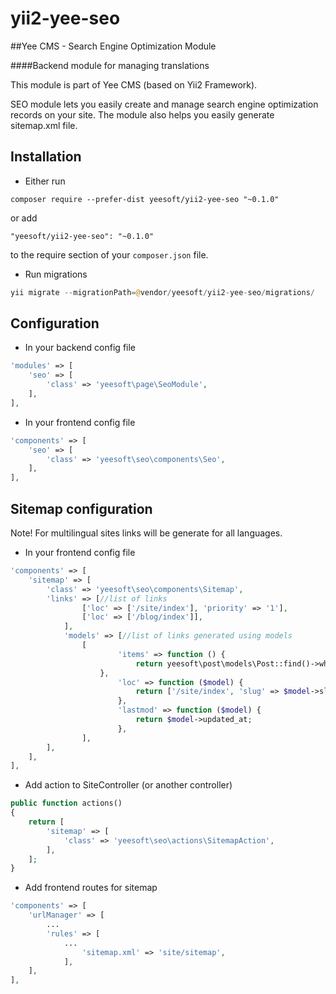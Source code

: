 # yii2-yee-seo

##Yee CMS - Search Engine Optimization Module

####Backend module for managing translations 

This module is part of Yee CMS (based on Yii2 Framework).

SEO module lets you easily create and manage search engine optimization records on your site. The module also helps you easily generate sitemap.xml file.

Installation
------------

- Either run

```
composer require --prefer-dist yeesoft/yii2-yee-seo "~0.1.0"
```

or add

```
"yeesoft/yii2-yee-seo": "~0.1.0"
```

to the require section of your `composer.json` file.

- Run migrations

```php
yii migrate --migrationPath=@vendor/yeesoft/yii2-yee-seo/migrations/
```

Configuration
------
- In your backend config file

```php
'modules' => [
	'seo' => [
		'class' => 'yeesoft\page\SeoModule',
	],
],
```

- In your frontend config file

```php
'components' => [
	'seo' => [
		'class' => 'yeesoft\seo\components\Seo',
	],
],
```

Sitemap configuration
------
Note! For multilingual sites links will be generate for all languages.

- In your frontend config file

```php
'components' => [
	'sitemap' => [
		'class' => 'yeesoft\seo\components\Sitemap',
		'links' => [//list of links
        		['loc' => ['/site/index'], 'priority' => '1'],
        		['loc' => ['/blog/index']],
    		],
    		'models' => [//list of links generated using models
        		[
            			'items' => function () {
                			return yeesoft\post\models\Post::find()->where(['status' => 1])->all();
		    		},
            			'loc' => function ($model) {
                			return ['/site/index', 'slug' => $model->slug];
            			},
            			'lastmod' => function ($model) {
                			return $model->updated_at;
            			},
        		],
		],
	],
],
```

- Add action to SiteController (or another controller)

```php
public function actions()
{
	return [
		'sitemap' => [
			'class' => 'yeesoft\seo\actions\SitemapAction',
		],
	];
}
```

- Add frontend routes for sitemap

```php
'components' => [
	'urlManager' => [
		...
		'rules' => [
			...
        		'sitemap.xml' => 'site/sitemap',
    		],
	],
],
```


